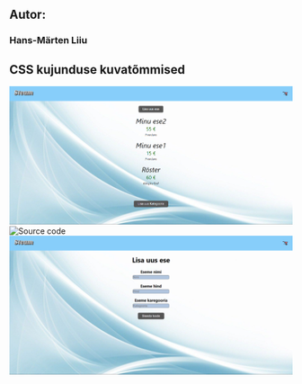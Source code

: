 ## Autor:
### Hans-Märten Liiu



## CSS kujunduse kuvatõmmised
![Source code](screenshots/pilt.png)
![Source code](screenshots/pilt1.png)
![Source code](screenshots/pilt2.png)
